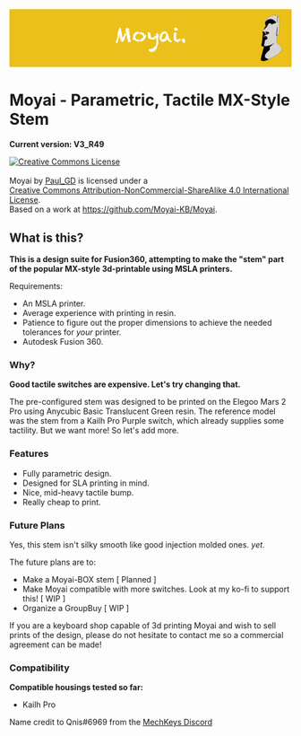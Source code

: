 <img src="images/banner.png">

# Moyai - Parametric, Tactile MX-Style Stem
**Current version: V3_R49**

<a rel="license" href="http://creativecommons.org/licenses/by-nc-sa/4.0/"><img alt="Creative Commons License" style="border-width:0" src="https://i.creativecommons.org/l/by-nc-sa/4.0/88x31.png" /></a><br /><br><span xmlns:dct="http://purl.org/dc/terms/" property="dct:title">Moyai</span> by <a xmlns:cc="http://creativecommons.org/ns#" href="https://github.com/PaulGameDev" property="cc:attributionName" rel="cc:attributionURL">Paul_GD</a> is licensed under a <br><a rel="license" href="http://creativecommons.org/licenses/by-nc-sa/4.0/">Creative Commons Attribution-NonCommercial-ShareAlike 4.0 International License</a>.<br />Based on a work at <a xmlns:dct="http://purl.org/dc/terms/" href="https://github.com/Moyai-KB/Moyai" rel="dct:source">https://github.com/Moyai-KB/Moyai</a>.

## What is this?
**This is a design suite for Fusion360, attempting to make the "stem" part of the popular MX-style 3d-printable using MSLA printers.**

Requirements: 
- An MSLA printer.
- Average experience with printing in resin.
- Patience to figure out the proper dimensions to achieve the needed tolerances for *your* printer.
- Autodesk Fusion 360.

### Why?
**Good tactile switches are expensive. Let's try changing that.**

The pre-configured stem was designed to be printed on the Elegoo Mars 2 Pro using Anycubic Basic Translucent Green resin. The reference model was the stem from a Kailh Pro Purple switch, which already supplies some tactility. But we want more! So let's add more.

### Features
- Fully parametric design.
- Designed for SLA printing in mind.
- Nice, mid-heavy tactile bump.
- Really cheap to print.

### Future Plans
Yes, this stem isn't silky smooth like good injection molded ones. *yet*.

The future plans are to:
- Make a Moyai-BOX stem [ Planned ]
- Make Moyai compatible with more switches. Look at my ko-fi to support this! [ WIP ]
- Organize a GroupBuy [ WIP ]

If you are a keyboard shop capable of 3d printing Moyai and wish to sell prints of the design, please do not hesitate to contact me so a commercial agreement can be made!


### Compatibility
**Compatible housings tested so far:**
- Kailh Pro

Name credit to Qnis#6969 from the [MechKeys Discord](https://discord.com/invite/mechkeys)